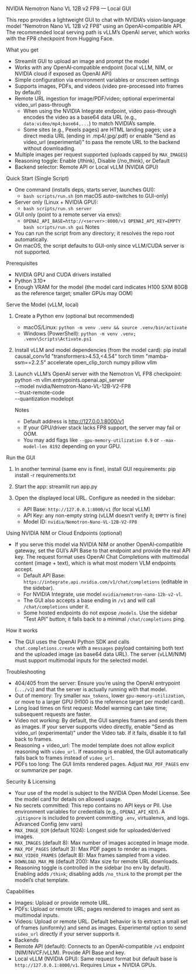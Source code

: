NVIDIA Nemotron Nano VL 12B v2 FP8 — Local GUI

This repo provides a lightweight GUI to chat with NVIDIA’s vision‑language model “Nemotron Nano VL 12B v2 FP8” using an OpenAI‑compatible API. The recommended local serving path is vLLM’s OpenAI server, which works with the FP8 checkpoint from Hugging Face.

What you get
- Streamlit GUI to upload an image and prompt the model
- Works with any OpenAI‑compatible endpoint (local vLLM, NIM, or NVIDIA cloud if exposed as OpenAI API)
- Simple configuration via environment variables or onscreen settings
- Supports images, PDFs, and videos (video pre-processed into frames by default)
- Remote URL ingestion for image/PDF/video; optional experimental video_url pass-through
  - When using the NVIDIA Integrate endpoint, video pass-through encodes the video as a base64 data URL (e.g., `data:video/mp4;base64,...`) to match NVIDIA’s sample.
  - Some sites (e.g., Pexels pages) are HTML landing pages; use a direct media URL (ending in .mp4/.jpg/.pdf) or enable "Send as video_url (experimental)" to pass the remote URL to the backend without downloading.
- Multiple images per request supported (uploads capped by `MAX_IMAGES`)
- Reasoning toggle: Enable (/think), Disable (/no_think), or Default
- Backend selector: Remote API or Local vLLM (NVIDIA GPU)

Quick Start (Single Script)
- One command (installs deps, starts server, launches GUI):
  - `bash scripts/run.sh`  (on macOS auto-switches to GUI-only)
- Server only (Linux + NVIDIA GPU):
  - `bash scripts/run.sh server`
- GUI only (point to a remote server via envs):
  - `OPENAI_API_BASE=http://<server>:8000/v1 OPENAI_API_KEY=EMPTY bash scripts/run.sh gui`
Notes
- You can run the script from any directory; it resolves the repo root automatically.
- On macOS, the script defaults to GUI-only since vLLM/CUDA server is not supported.

Prerequisites
- NVIDIA GPU and CUDA drivers installed
- Python 3.10+
- Enough VRAM for the model (the model card indicates H100 SXM 80GB as the reference target; smaller GPUs may OOM)

Serve the Model (vLLM, local)
1) Create a Python env (optional but recommended)
   - macOS/Linux: `python -m venv .venv && source .venv/bin/activate`
   - Windows (PowerShell): `python -m venv .venv; .venv\Scripts\Activate.ps1`

2) Install vLLM and model dependencies (from the model card):
   pip install causal_conv1d "transformers>4.53,<4.54" torch timm "mamba-ssm==2.2.5" accelerate open_clip_torch numpy pillow vllm

3) Launch vLLM’s OpenAI server with the Nemotron VL FP8 checkpoint:
   python -m vllm.entrypoints.openai.api_server \
     --model nvidia/Nemotron-Nano-VL-12B-V2-FP8 \
     --trust-remote-code \
     --quantization modelopt

   Notes
   - Default address is http://127.0.0.1:8000/v1
   - If your GPU/driver stack lacks FP8 support, the server may fail or OOM.
   - You may add flags like `--gpu-memory-utilization 0.9` or `--max-model-len 8192` depending on your GPU.

Run the GUI
1) In another terminal (same env is fine), install GUI requirements:
   pip install -r requirements.txt

2) Start the app:
   streamlit run app.py

3) Open the displayed local URL. Configure as needed in the sidebar:
   - API Base: `http://127.0.0.1:8000/v1` (for local vLLM)
   - API Key: any non-empty string (vLLM doesn’t verify it; `EMPTY` is fine)
   - Model ID: `nvidia/Nemotron-Nano-VL-12B-V2-FP8`

Using NVIDIA NIM or Cloud Endpoints (optional)
- If you serve this model via NVIDIA NIM or another OpenAI‑compatible gateway, set the GUI’s API Base to that endpoint and provide the real API key. The request format uses OpenAI Chat Completions with multimodal content (image + text), which is what most modern VLM endpoints accept.
  - Default API Base: `https://integrate.api.nvidia.com/v1/chat/completions` (editable in the sidebar).
  - For NVIDIA Integrate, use model `nvidia/nemotron-nano-12b-v2-vl`.
  - The GUI also accepts a base ending in `/v1` and will call `/chat/completions` under it.
  - Some hosted endpoints do not expose `/models`. Use the sidebar “Test API” button; it falls back to a minimal `/chat/completions` ping.

How it works
- The GUI uses the OpenAI Python SDK and calls `chat.completions.create` with a `messages` payload containing both text and the uploaded image (as base64 data URL). The server (vLLM/NIM) must support multimodal inputs for the selected model.

Troubleshooting
- 404/405 from the server: Ensure you’re using the OpenAI entrypoint (`.../v1`) and that the server is actually running with that model.
- Out of memory: Try smaller `max_tokens`, lower `gpu-memory-utilization`, or move to a larger GPU (H100 is the reference target per model card).
- Long load times on first request: Model warming can take time; subsequent requests are faster.
- Video not working: By default, the GUI samples frames and sends them as images. If your server supports video directly, enable "Send as video_url (experimental)" under the Video tab. If it fails, disable it to fall back to frames.
- Reasoning + video_url: The model template does not allow explicit reasoning with `video_url`. If reasoning is enabled, the GUI automatically falls back to frames instead of `video_url`.
- PDFs too long: The GUI limits rendered pages. Adjust `MAX_PDF_PAGES` env or summarize per page.

Security & Licensing
- Your use of the model is subject to the NVIDIA Open Model License. See the model card for details on allowed usage.
 - No secrets committed: This repo contains no API keys or PII. Use environment variables for credentials (e.g., `OPENAI_API_KEY`). A `.gitignore` is included to prevent committing `.env`, virtualenvs, and logs.
Advanced Config (env vars)
- `MAX_IMAGE_DIM` (default 1024): Longest side for uploaded/derived images.
- `MAX_IMAGES` (default 8): Max number of images accepted in Image mode.
- `MAX_PDF_PAGES` (default 3): Max PDF pages to render as images.
- `MAX_VIDEO_FRAMES` (default 8): Max frames sampled from a video.
- `DOWNLOAD_MAX_MB` (default 200): Max size for remote URL downloads.
- Reasoning toggle is controlled in the sidebar (no env by default). Enabling adds `/think`; disabling adds `/no_think` to the prompt per the model’s chat template.

Capabilities
- Images: Upload or provide remote URL.
- PDFs: Upload or remote URL; pages rendered to images and sent as multimodal inputs.
- Videos: Upload or remote URL. Default behavior is to extract a small set of frames (uniformly) and send as images. Experimental option to send `video_url` directly if your server supports it.
- Backends
- Remote API (default): Connects to an OpenAI‑compatible `/v1` endpoint (NIM/NVCF/vLLM). Provide API Base and key.
- Local vLLM (NVIDIA GPU): Same request format but default base is `http://127.0.0.1:8000/v1`. Requires Linux + NVIDIA GPUs.

